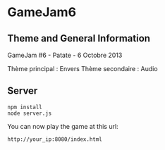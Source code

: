 GameJam6
========

Theme and General Information
-----------------------------
GameJam #6 - Patate - 6 Octobre 2013

Thème principal : Envers
Thème secondaire : Audio

Server
------

	npm install
	node server.js

You can now play the game at this url:

	http://your_ip:8080/index.html
